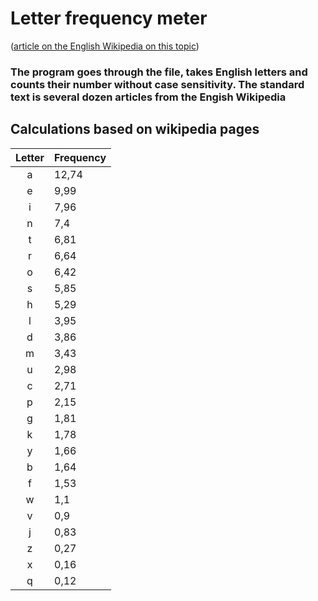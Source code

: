 # Letter frequency meter

([article on the English Wikipedia on this topic](https://en.wikipedia.org/wiki/Letter_frequency "Letter frequency"))
### The program goes through the file, takes English letters and counts their number without case sensitivity. The standard text is several dozen articles from the Engish Wikipedia

## Calculations based on wikipedia pages

| Letter 	| Frequency 	|
|:------:	|-----------	|
|    a   	| 12,74     	|
|    e   	| 9,99      	|
|    i   	| 7,96      	|
|    n   	| 7,4       	|
|    t   	| 6,81      	|
|    r   	| 6,64      	|
|    o   	| 6,42      	|
|    s   	| 5,85      	|
|    h   	| 5,29      	|
|    l   	| 3,95      	|
|    d   	| 3,86      	|
|    m   	| 3,43      	|
|    u   	| 2,98      	|
|    c   	| 2,71      	|
|    p   	| 2,15      	|
|    g   	| 1,81      	|
|    k   	| 1,78      	|
|    y   	| 1,66      	|
|    b   	| 1,64      	|
|    f   	| 1,53      	|
|    w   	| 1,1       	|
|    v   	| 0,9       	|
|    j   	| 0,83      	|
|    z   	| 0,27      	|
|    x   	| 0,16      	|
|    q   	| 0,12      	|